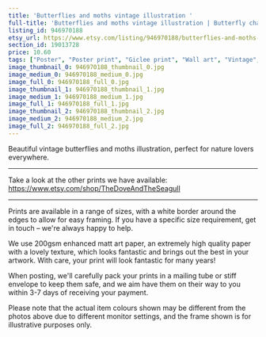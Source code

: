 ```yaml
---
title: 'Butterflies and moths vintage illustration '
full-title: 'Butterflies and moths vintage illustration | Butterfly chart | Nature prints, insects, botany, room decor, botanical print | Giclée print'
listing_id: 946970188
etsy_url: https://www.etsy.com/listing/946970188/butterflies-and-moths-vintage?utm_source=site&utm_medium=api&utm_campaign=api
section_id: 19013728
price: 10.60
tags: ["Poster", "Poster print", "Giclee print", "Wall art", "Vintage", "Watercolour", "Nature", "Botanical art", "Wildlife", "Nature print", "Butterfly chart", "Butterfly art print", "Retro wall art"]
image_thumbnail_0: 946970188_thumbnail_0.jpg
image_medium_0: 946970188_medium_0.jpg
image_full_0: 946970188_full_0.jpg
image_thumbnail_1: 946970188_thumbnail_1.jpg
image_medium_1: 946970188_medium_1.jpg
image_full_1: 946970188_full_1.jpg
image_thumbnail_2: 946970188_thumbnail_2.jpg
image_medium_2: 946970188_medium_2.jpg
image_full_2: 946970188_full_2.jpg
---
```

Beautiful vintage butterflies and moths illustration, perfect for nature lovers everywhere.

---

Take a look at the other prints we have available: https://www.etsy.com/shop/TheDoveAndTheSeagull

---

Prints are available in a range of sizes, with a white border around the edges to allow for easy framing. If you have a specific size requirement, get in touch – we&#39;re always happy to help.

We use 200gsm enhanced matt art paper, an extremely high quality paper with a lovely texture, which looks fantastic and brings out the best in your artwork. With care, your print will look fantastic for many years!

When posting, we&#39;ll carefully pack your prints in a mailing tube or stiff envelope to keep them safe, and we aim have them on their way to you within 3-7 days of receiving your payment.

Please note that the actual item colours shown may be different from the photos above due to different monitor settings, and the frame shown is for illustrative purposes only.

